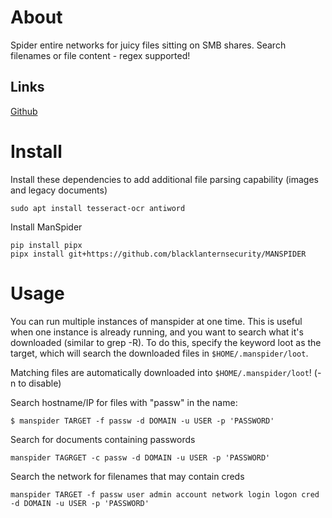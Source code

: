 # About
Spider entire networks for juicy files sitting on SMB shares. Search filenames or file content - regex supported! 
## Links
[Github](https://github.com/blacklanternsecurity/MANSPIDER)
# Install
Install these dependencies to add additional file parsing capability (images and legacy documents)
```
sudo apt install tesseract-ocr antiword
```

Install ManSpider
```
pip install pipx
pipx install git+https://github.com/blacklanternsecurity/MANSPIDER
```
# Usage
You can run multiple instances of manspider at one time. This is useful when one instance is already running, and you want to search what it's downloaded (similar to grep -R). To do this, specify the keyword loot as the target, which will search the downloaded files in `$HOME/.manspider/loot`.

Matching files are automatically downloaded into `$HOME/.manspider/loot`! (-n to disable)

Search hostname/IP for files with "passw" in the name:
```
$ manspider TARGET -f passw -d DOMAIN -u USER -p 'PASSWORD'
```

Search for documents containing passwords
```
manspider TAGRGET -c passw -d DOMAIN -u USER -p 'PASSWORD'
```

Search the network for filenames that may contain creds
```
manspider TARGET -f passw user admin account network login logon cred -d DOMAIN -u USER -p 'PASSWORD'
```
